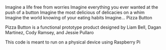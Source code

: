 Imagine a life free from worries
Imagine everything you ever wanted at the push of a button
Imagine the most delicious of delicacies on a whim
Imagine the world knowing of your eating habits
Imagine...
Pizza Button

Pizza Button is a functional prototype product designed
by Liam Bell, Dagan Martinez, Cody Ramsey, and Jessie Pullaro

This code is meant to run on a physical device using Raspberry Pi

